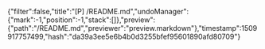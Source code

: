 {"filter":false,"title":"[P] /README.md","undoManager":{"mark":-1,"position":-1,"stack":[]},"preview":{"path":"/README.md","previewer":"preview.markdown"},"timestamp":1509917757499,"hash":"da39a3ee5e6b4b0d3255bfef95601890afd80709"}